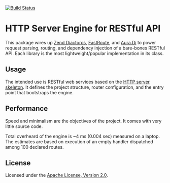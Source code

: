 [![Build Status](https://api.travis-ci.org/upscalesoftware/http-server-engine.svg?branch=master)](https://travis-ci.org/upscalesoftware/http-server-engine)

HTTP Server Engine for RESTful API
==================================

This package wires up [Zend Diactoros](https://github.com/zendframework/zend-diactoros), [FastRoute](https://github.com/nikic/FastRoute), and [Aura.Di](https://github.com/auraphp/Aura.Di) to power request parsing, routing, and dependency injection of a bare-bones RESTful API.
Each library is the most lightweight/popular implementation in its class.


## Usage

The intended use is RESTful web services based on the [HTTP server skeleton](https://github.com/upscalesoftware/http-server-skeleton).
It defines the project structure, router configuration, and the entry point that bootstraps the engine.


## Performance

Speed and minimalism are the objectives of the project. It comes with very little source code.

Total overheard of the engine is ~4 ms (0.004 sec) measured on a laptop.
The estimates are based on execution of an empty handler dispatched among 100 declared routes.


## License

Licensed under the [Apache License, Version 2.0](http://www.apache.org/licenses/LICENSE-2.0).
